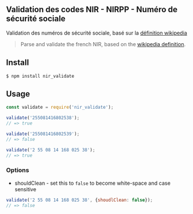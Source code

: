 Validation des codes NIR - NIRPP - Numéro de sécurité sociale
------

Validation des numéros de sécurité sociale, basé sur la [définition wikipedia](https://fr.wikipedia.org/wiki/Num%C3%A9ro_de_s%C3%A9curit%C3%A9_sociale_en_France#lien_F)
> Parse and validate the french NIR, based on the [wikipedia definition](https://fr.wikipedia.org/wiki/Num%C3%A9ro_de_s%C3%A9curit%C3%A9_sociale_en_France#lien_F).


## Install
```
$ npm install nir_validate
```

## Usage
```js
const validate = require('nir_validate');

validate('255081416802538');
// => true

validate('255081416802539');
// => false

validate('2 55 08 14 168 025 38');
// => true
```

### Options

* shouldClean - set this to `false` to become white-space and case sensitive


```js
validate('2 55 08 14 168 025 38', {shoudlClean: false});
// => false
```
